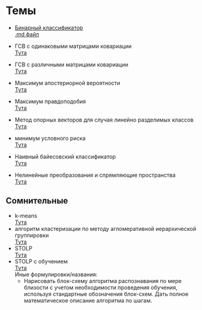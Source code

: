 
# Темы

+ [Бинарный классификатор](бинарный%20классификатор/)  
    [.md файл](бинарный%20классификатор/бинарный%20классификатор.md)  
+ ГСВ с одинаковыми матрицами ковариации  
    [Тута](гсв%20с%20одинаковыми%20матрицами%20ковариации/гсв%20с%20одинаковыми%20матрицами%20ковариациями.md)
+ ГСВ с различными матрицами ковариации  
    [Тута](гсв%20с%20различными%20матрицами%20ковариации/ГСВ%20с%20различными%20матрицами%20ковариации.md)
+ Максимум апостериорной вероятности  
    [Тута](максимум%20апостериорной%20вероятности/максимум%20апостериорной%20вероятности.md)
+ Максимум правдоподобия  
    [Тута](максимум%20правдоподобия/максимум%20правдоподобия.md)
+ Метод опорных векторов для случая линейно разделимых классов  
    [Тута](метод%20опорных%20векторов%20для%20случая%20линейно%20разделимых%20классов/метод%20опорных%20векторов%20для%20случая%20линейно%20разделимых%20классов.md)
+ минимум условного риска  
    [Тута](минимум%20условного%20риска/минимум%20условного%20риска.md)

+ Наивный байесовский классификатор  
    [Тута](наивный%20байесовский%20классификатор/Наивный%20байесовский%20классификатор.md)

+ Нелинейные преобразования и спрямляющие пространства  
    [Тута](нелинейные%20преобразования%20и%20спрямляющие%20пространства/нелинейные%20преобразования%20и%20спрямляющие%20пространства.md)

## Сомнительные  

+ k-means  
    [Тута](!k-means/k_means.md)
+ алгоритм кластеризации по методу агломеративной иерархической группировки  
    [Тута](!алгоритм%20кластеризации%20по%20методу%20агломеративной%20иерархической%20группировки/алгоритм%20кластеризации%20по%20методу%20агломеративной%20иерархической%20группировки.md)
+ STOLP  
    [Тута](!STOLP/STOLP.md)
+ STOLP с обучением  
    [Тута](!STOLP%20с%20обучением/STOLP%20с%20обучением.md)  
    Иные формулировки/названия:  
  + Нарисовать блок-схему алгоритма распознавания по мере близости с учетом необходимости проведения обучения, используя стандартные обозначения блок-схем. Дать полное математическое описание алгоритма по шагам.
